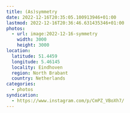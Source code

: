```yaml
---
title: (As)symmetry
date: 2022-12-16T20:35:05.100913946+01:00
lastmod: 2022-12-16T20:36:46.631435346+01:00
photos:
  - url: image:2022-12-16-symmetry
    width: 3000
    height: 3000
location:
  latitude: 51.4459
  longitude: 5.46145
  locality: Eindhoven
  region: North Brabant
  country: Netherlands
categories:
  - photos
syndication:
  - https://www.instagram.com/p/CmPZ_VBoXh7/
---
```


